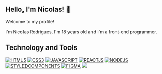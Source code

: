 ## Hello, I'm Nicolas! 👋

Welcome to my profile!

I'm Nicolas Rodrigues, I'm 18 years old and I'm a front-end programmer.

## Technology and Tools
[![HTML5](https://skillicons.dev/icons?i=html)](https://developer.mozilla.org/pt-BR/docs/Web/HTML)
[![CSS3](https://skillicons.dev/icons?i=css)](https://developer.mozilla.org/pt-BR/docs/Web/CSS)
[![JAVASCRIPT](https://skillicons.dev/icons?i=js)](https://developer.mozilla.org/pt-BR/docs/Web/JAVASCRIPT)
[![REACTJS](https://skillicons.dev/icons?i=react)](https://pt-br.react.dev/blog/2023/03/16/introducing-react-dev)
[![NODEJS](https://skillicons.dev/icons?i=nodejs)](https://nodejs.org/en)
[![STYLEDCOMPONENTS](https://skillicons.dev/icons?i=styledcomponents)](https://styled-components.com/)
[![FIGMA](https://skillicons.dev/icons?i=figma)](https://www.figma.com/)
[![](https://skillicons.dev/icons?i=)]()

